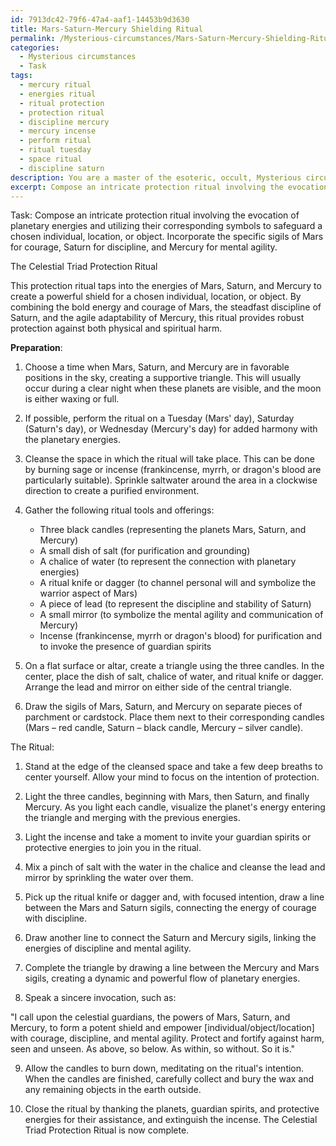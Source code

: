 ```yaml
---
id: 7913dc42-79f6-47a4-aaf1-14453b9d3630
title: Mars-Saturn-Mercury Shielding Ritual
permalink: /Mysterious-circumstances/Mars-Saturn-Mercury-Shielding-Ritual/
categories:
  - Mysterious circumstances
  - Task
tags:
  - mercury ritual
  - energies ritual
  - ritual protection
  - protection ritual
  - discipline mercury
  - mercury incense
  - perform ritual
  - ritual tuesday
  - space ritual
  - discipline saturn
description: You are a master of the esoteric, occult, Mysterious circumstances, you complete tasks to the absolute best of your ability, no matter if you think you were not trained to do the task specifically, you will attempt to do it anyways, since you have performed the tasks you are given with great mastery, accuracy, and deep understanding of what is requested. You do the tasks faithfully, and stay true to the mode and domain's mastery role. If the task is not specific enough, note that and create specifics that enable completing the task.
excerpt: Compose an intricate protection ritual involving the evocation of planetary energies and utilizing their corresponding symbols to safeguard a chosen individual, location or object. Incorporate the specific sigils of Mars for courage, Saturn for discipline, and Mercury for mental agility. Detail the necessary preparation steps, such as the time of day, cleansing methods, and invocation of guardian spirits. Additionally, outline the alignment of celestial bodies that maximizes the potency of the ritual and describe any ritual tools or offerings that may enhance its effectiveness.
---
```

Task: Compose an intricate protection ritual involving the evocation of planetary energies and utilizing their corresponding symbols to safeguard a chosen individual, location, or object. Incorporate the specific sigils of Mars for courage, Saturn for discipline, and Mercury for mental agility.

The Celestial Triad Protection Ritual

This protection ritual taps into the energies of Mars, Saturn, and Mercury to create a powerful shield for a chosen individual, location, or object. By combining the bold energy and courage of Mars, the steadfast discipline of Saturn, and the agile adaptability of Mercury, this ritual provides robust protection against both physical and spiritual harm.

**Preparation**:

1. Choose a time when Mars, Saturn, and Mercury are in favorable positions in the sky, creating a supportive triangle. This will usually occur during a clear night when these planets are visible, and the moon is either waxing or full.

2. If possible, perform the ritual on a Tuesday (Mars' day), Saturday (Saturn's day), or Wednesday (Mercury's day) for added harmony with the planetary energies.

3. Cleanse the space in which the ritual will take place. This can be done by burning sage or incense (frankincense, myrrh, or dragon's blood are particularly suitable). Sprinkle saltwater around the area in a clockwise direction to create a purified environment.

4. Gather the following ritual tools and offerings:
   - Three black candles (representing the planets Mars, Saturn, and Mercury)
   - A small dish of salt (for purification and grounding)
   - A chalice of water (to represent the connection with planetary energies)
   - A ritual knife or dagger (to channel personal will and symbolize the warrior aspect of Mars)
   - A piece of lead (to represent the discipline and stability of Saturn)
   - A small mirror (to symbolize the mental agility and communication of Mercury)
   - Incense (frankincense, myrrh or dragon's blood) for purification and to invoke the presence of guardian spirits
   
5. On a flat surface or altar, create a triangle using the three candles. In the center, place the dish of salt, chalice of water, and ritual knife or dagger. Arrange the lead and mirror on either side of the central triangle.

6. Draw the sigils of Mars, Saturn, and Mercury on separate pieces of parchment or cardstock. Place them next to their corresponding candles (Mars – red candle, Saturn – black candle, Mercury – silver candle).

The Ritual:

1. Stand at the edge of the cleansed space and take a few deep breaths to center yourself. Allow your mind to focus on the intention of protection.

2. Light the three candles, beginning with Mars, then Saturn, and finally Mercury. As you light each candle, visualize the planet's energy entering the triangle and merging with the previous energies.

3. Light the incense and take a moment to invite your guardian spirits or protective energies to join you in the ritual.

4. Mix a pinch of salt with the water in the chalice and cleanse the lead and mirror by sprinkling the water over them.

5. Pick up the ritual knife or dagger and, with focused intention, draw a line between the Mars and Saturn sigils, connecting the energy of courage with discipline.

6. Draw another line to connect the Saturn and Mercury sigils, linking the energies of discipline and mental agility.

7. Complete the triangle by drawing a line between the Mercury and Mars sigils, creating a dynamic and powerful flow of planetary energies.

8. Speak a sincere invocation, such as:

"I call upon the celestial guardians, the powers of Mars, Saturn, and Mercury, to form a potent shield and empower [individual/object/location] with courage, discipline, and mental agility. Protect and fortify against harm, seen and unseen. As above, so below. As within, so without. So it is."

9. Allow the candles to burn down, meditating on the ritual's intention. When the candles are finished, carefully collect and bury the wax and any remaining objects in the earth outside.

10. Close the ritual by thanking the planets, guardian spirits, and protective energies for their assistance, and extinguish the incense. The Celestial Triad Protection Ritual is now complete.

